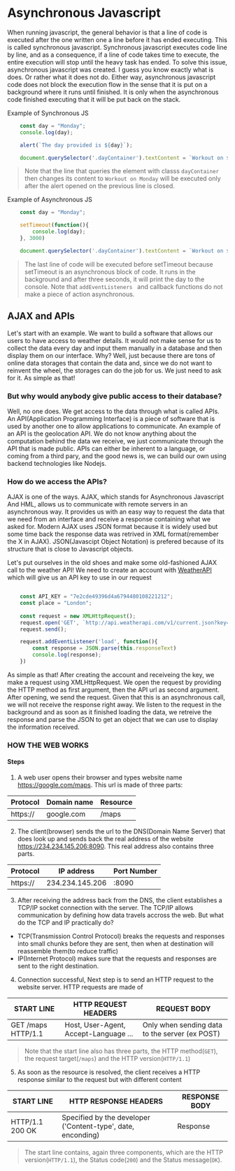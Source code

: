 

# Asynchronous Javascript

When running javascript, the general behavior is that a line of code is executed after the one written one a line before it has ended executing. This is called synchronous javascript. Synchronous javascript executes code line by line, and as a consequence, if a line of code takes time to execute, the entire execution will stop until the heavy task has ended. To solve this issue, asynchronous javascript was created. I guess you know exactly what is does. Or rather what it does not do. Either way, asynchronous javascript code does not block the execution flow in the sense that it is put on a background where it runs until finished. It is only when the asynchronous code finished executing that it will be put back on the stack. 

Example of Synchronous JS
```Javascript
    const day = "Monday";
    console.log(day);

    alert(`The day provided is ${day}`);

    document.querySelector('.dayContainer').textContent = `Workout on ${day}`;
```
> Note that the line that queries the element with classs `dayContainer` then changes its content to `Workout on Monday` will be executed only after the alert opened on the previous line is closed.

Example of Asynchronous JS
```Javascript
    const day = "Monday";

    setTimeout(function(){
        console.log(day);
    }, 3000)

    document.querySelector('.dayContainer').textContent = `Workout on ${day}`;
```
> The last line of code will be executed before setTimeout because setTimeout is an asynchronous block of code. It runs in the background and after three seconds, it will print the day to the console. Note that `addEventListeners ` and callback functions do not make a piece of action asynchronous.


## AJAX and APIs

Let's start with an example. We want to build a software that allows our users to have access to weather details. It would not make sense for us to collect the data every day and input them manually in a database and then display them on our interface. Why? Well, just because there are tons of online data storages that contain the data and, since we do not want to reinvent the wheel, the storages can do the job for us. We just need to ask for it. As simple as that! 

### But why would anybody give public access to their database? 

Well, no one does. We get access to the data through what is called APIs. An API(Application Programming Interface) is a piece of software that is used by another one to allow applications to communicate. An example of an API is the geolocation API. We do not know anything about the computation behind the data we receive, we just communicate through the API that is made public. APIs can either be inherent to a language, or coming from a third pary, and the good news is, we can build our own using backend technologies like Nodejs. 

### How do we access the APIs?

AJAX is one of the ways. AJAX, which stands for Asynchronous Javascript And HML, allows us to communicate with remote servers in an asynchronous way. It provides us with an easy way to request the data that we need from an interface and receive a response containing what we asked for. Modern AJAX uses JSON format because it is widely used but some time back the response data was retrived in XML format(remember the X in AJAX). JSON(Javascipt Object Notation) is prefered because of its structure that is close to Javascript objects.

Let's put ourselves in the old shoes and make some old-fashioned AJAX call to the weather API! We need to create an account with [WeatherAPI](https://www.weatherapi.com/signup.aspx) which will give us an API key to use in our request

```Javascript

    const API_KEY = "7e2cde49396d4a6794480108221212";
    const place = "London";
    
    const request = new XMLHttpRequest();
    request.open('GET', `http://api.weatherapi.com/v1/current.json?key=${API_KEY}&q=${place}&aqi=no`);
    request.send();

    request.addEventListener('load', function(){
        const response = JSON.parse(this.responseText)
        console.log(response);
    })

```

As simple as that! After creating the account and receiveing the key, we make a request using XMLHttpRequest. We open the request by providing the HTTP method as first argument, then the API url as second argument. After opening, we send the request. Given that this is an asynchronous call, we will not receive the response right away. We listen to the request in the background and as soon as it finished loading the data, we retreive the response and parse the JSON to get an object that we can use to display the information received.


### HOW THE WEB WORKS
 
#### Steps 

 1. A web user opens their browser and types website name https://google.com/maps. This url is made of three parts:

| Protocol    | Domain name    | Resource
| ----------- | -----------    | -----------
| https://    | google.com     | /maps

 
 2. The client(browser) sends the url to the DNS(Domain Name Server) that does look up and sends back the real address of the website https://234.234.145.206:8090. This real address also contains three parts. 
 
| Protocol    | IP address      | Port Number
| ----------- | -----------     | -----------
| https://    | 234.234.145.206 | :8090

 
 3. After receiving the address back from the DNS, the client establishes a TCP/IP socket connection with the server. The TCP/IP allows communication by defining how data travels accross the web. But what do the TCP and IP practically do?

  * TCP(Transmission Control Protocol) breaks the requests and responses into small chunks before they are sent, then when at destination will reassemble them(to reduce traffic)
  * IP(Internet Protocol) makes sure that the requests and responses are sent to the right destination.
 
 4. Connection successful, Next step is to send an HTTP request to the website server. HTTP requests are made of
 
| START LINE             | HTTP REQUEST HEADERS                     |  REQUEST BODY
| -----------            | -----------                              | -----------
| GET  /maps  HTTP/1.1   | Host, User-Agent, Accept-Language ...    | Only when sending data to the server (ex POST)

> Note that the start line also has three parts, the HTTP method(`GET`), the request target(`/maps`) and the HTTP version(`HTTP/1.1`) 
 
 
 5. As soon as the resource is resolved, the client receives a HTTP response similar to the request but with different content
 
| START LINE             | HTTP RESPONSE HEADERS                                             |  RESPONSE BODY
| -----------            | -----------                                                       | -----------
| HTTP/1.1   200    OK   | Specified by the developer ('Content-type', date, enconding)      | Response


> The start line contains, again three components, which are the HTTP version(`HTTP/1.1`), the Status code(`200`) and the Status message(`OK`).

 
